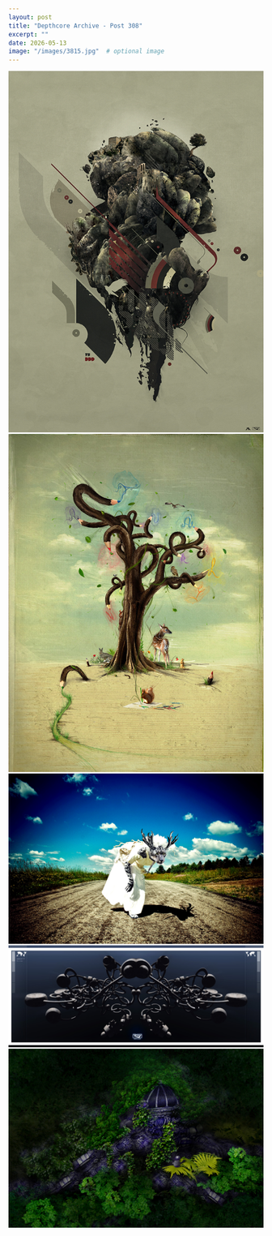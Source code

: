 ```yaml
---
layout: post
title: "Depthcore Archive - Post 308"
excerpt: ""
date: 2026-05-13
image: "/images/3815.jpg"  # optional image
---
```


<img src="/images/3815.jpg">
<img src="/images/3818.jpg" alt="3818.jpg"/>
<img src="/images/3819.jpg" alt="3819.jpg"/>
<img src="/images/382.jpg" alt="382.jpg"/>
<img src="/images/3821.jpg" alt="3821.jpg"/>
